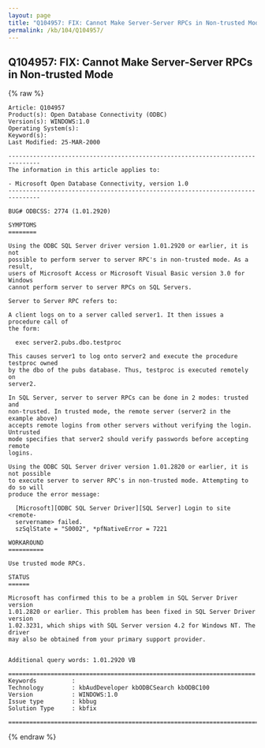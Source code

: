 ```yaml
---
layout: page
title: "Q104957: FIX: Cannot Make Server-Server RPCs in Non-trusted Mode"
permalink: /kb/104/Q104957/
---
```


## Q104957: FIX: Cannot Make Server-Server RPCs in Non-trusted Mode

{% raw %}

	Article: Q104957
	Product(s): Open Database Connectivity (ODBC)
	Version(s): WINDOWS:1.0
	Operating System(s): 
	Keyword(s): 
	Last Modified: 25-MAR-2000
	
	-------------------------------------------------------------------------------
	The information in this article applies to:
	
	- Microsoft Open Database Connectivity, version 1.0 
	-------------------------------------------------------------------------------
	
	BUG# ODBCSS: 2774 (1.01.2920)
	
	SYMPTOMS
	========
	
	Using the ODBC SQL Server driver version 1.01.2920 or earlier, it is not
	possible to perform server to server RPC's in non-trusted mode. As a result,
	users of Microsoft Access or Microsoft Visual Basic version 3.0 for Windows
	cannot perform server to server RPCs on SQL Servers.
	
	Server to Server RPC refers to:
	
	A client logs on to a server called server1. It then issues a procedure call of
	the form:
	
	  exec server2.pubs.dbo.testproc
	
	This causes server1 to log onto server2 and execute the procedure testproc owned
	by the dbo of the pubs database. Thus, testproc is executed remotely on
	server2.
	
	In SQL Server, server to server RPCs can be done in 2 modes: trusted and
	non-trusted. In trusted mode, the remote server (server2 in the example above)
	accepts remote logins from other servers without verifying the login. Untrusted
	mode specifies that server2 should verify passwords before accepting remote
	logins.
	
	Using the ODBC SQL Server driver version 1.01.2820 or earlier, it is not possible
	to execute server to server RPC's in non-trusted mode. Attempting to do so will
	produce the error message:
	
	  [Microsoft][ODBC SQL Server Driver][SQL Server] Login to site <remote-
	  servername> failed.
	  szSqlState = "S0002", *pfNativeError = 7221
	
	WORKAROUND
	==========
	
	Use trusted mode RPCs.
	
	STATUS
	======
	
	Microsoft has confirmed this to be a problem in SQL Server Driver version
	1.01.2820 or earlier. This problem has been fixed in SQL Server Driver version
	1.02.3231, which ships with SQL Server version 4.2 for Windows NT. The driver
	may also be obtained from your primary support provider.
	
	
	Additional query words: 1.01.2920 VB
	
	======================================================================
	Keywords          :  
	Technology        : kbAudDeveloper kbODBCSearch kbODBC100
	Version           : WINDOWS:1.0
	Issue type        : kbbug
	Solution Type     : kbfix
	
	=============================================================================
	

{% endraw %}

